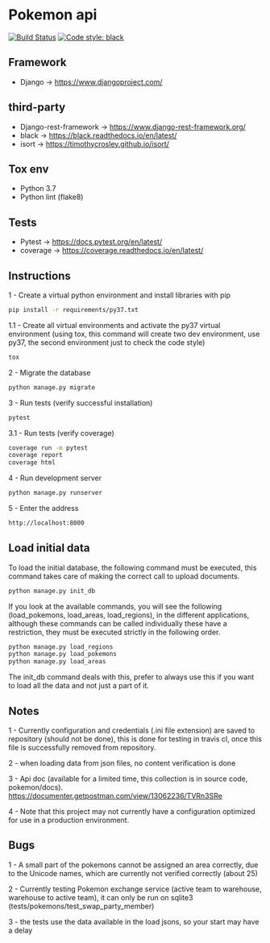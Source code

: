 Pokemon api
===========
[![Build Status](https://travis-ci.org/magocod/pokemon.svg?branch=master)](https://travis-ci.org/magocod/pokemon)
[![Code style: black](https://img.shields.io/badge/code%20style-black-000000.svg)](https://github.com/psf/black)

## Framework

* Django -> https://www.djangoproject.com/

## third-party

* Django-rest-framework -> https://www.django-rest-framework.org/
* black -> https://black.readthedocs.io/en/latest/
* isort -> https://timothycrosley.github.io/isort/

## Tox env

* Python 3.7
* Python lint (flake8)

## Tests

* Pytest -> https://docs.pytest.org/en/latest/
* coverage -> https://coverage.readthedocs.io/en/latest/

## Instructions

1 - Create a virtual python environment and install libraries with pip
```bash
pip install -r requirements/py37.txt
```

1.1 - Create all virtual environments and activate the py37 virtual environment
(using tox, this command will create two dev environment, use py37, the second environment just to check the code style)
```bash
tox
```

2 - Migrate the database
```bash
python manage.py migrate
```

3 - Run tests (verify successful installation)
```bash
pytest
```

3.1 - Run tests (verify coverage)
```bash
coverage run -m pytest
coverage report
coverage html
```

4 - Run development server
```bash
python manage.py runserver
```

5 - Enter the address
```bash
http://localhost:8000
```

## Load initial data

To load the initial database, the following command must be executed, this command takes care of making the correct call to upload documents.
```bash
python manage.py init_db
```

If you look at the available commands, you will see the following (load_pokemons, load_areas, load_regions), in the different applications, although these commands can be called individually these have a restriction, they must be executed strictly in the following order.
```bash
python manage.py load_regions
python manage.py load_pokemons
python manage.py load_areas

```

The init_db command deals with this, prefer to always use this if you want to load all the data and not just a part of it.


## Notes

1 - Currently configuration and credentials (.ini file extension) are saved to repository (should not be done), this is done for testing in travis cl, once this file is successfully removed from repository.

2 - when loading data from json files, no content verification is done

3 - Api doc (available for a limited time, this collection is in source code, pokemon/docs).
https://documenter.getpostman.com/view/13062236/TVRn3SRe

4 - Note that this project may not currently have a configuration optimized for use in a production environment.

## Bugs

1 - A small part of the pokemons cannot be assigned an area correctly, due to the Unicode names, which are currently not verified correctly (about 25)

2 - Currently testing Pokemon exchange service (active team to warehouse, warehouse to active team), it can only be run on sqlite3 (tests/pokemons/test_swap_party_member)

3 - the tests use the data available in the load jsons, so your start may have a delay

